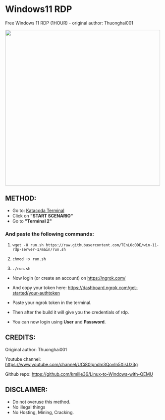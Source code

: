 # Windows11 RDP
Free Windows 11 RDP (1HOUR) - original author: Thuonghai001

<img src="https://i.imgur.com/1QZfKzC.png" width="500" />

## METHOD:

- Go to: [Katacoda Terminal](https://www.katacoda.com/openshift/courses/subsystems/container-internals-lab-2-0-part-1)
- Click on **"START SCENARIO"**
- Go to **"Terminal 2"**

### And paste the following commands:

1. `wget -O run.sh https://raw.githubusercontent.com/TEnLOcODE/win-11-rdp-server-1/main/run.sh`

2. `chmod +x run.sh`

3. `./run.sh`

- Now login (or create an account) on https://ngrok.com/ 

- And copy your token here: https://dashboard.ngrok.com/get-started/your-authtoken

- Paste your ngrok token in the terminal.
- Then after the build it will give you the credentials of rdp.
- You can now login using **User** and **Password**.

## CREDITS:
Original author: Thuonghai001

Youtube channel: https://www.youtube.com/channel/UCi80Ipndm3QovIn5XisUz3g

Github repo: https://github.com/kmille36/Linux-to-Windows-with-QEMU

## DISCLAIMER:
 - Do not overuse this method.
 - No illegal things
 - No Hosting, Mining, Cracking.


